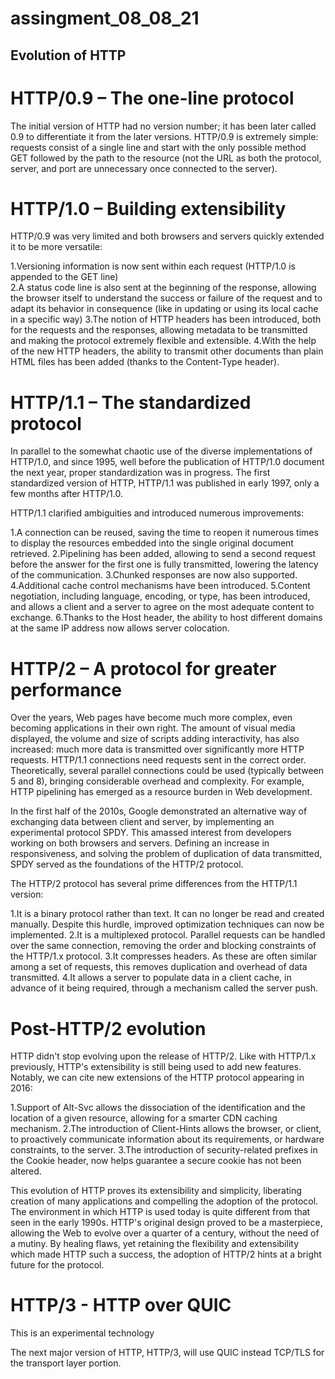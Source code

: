 # assingment_08_08_21
## Evolution of HTTP

# HTTP/0.9 – The one-line protocol
The initial version of HTTP had no version number; it has been later called 0.9 to differentiate it from the later versions. HTTP/0.9 is extremely simple: requests consist of a single line and start with the only possible method GET followed by the path to the resource (not the URL as both the protocol, server, and port are unnecessary once connected to the server).
# HTTP/1.0 – Building extensibility
HTTP/0.9 was very limited and both browsers and servers quickly extended it to be more versatile:

1.Versioning information is now sent within each request (HTTP/1.0 is appended to the GET line)<br />
2.A status code line is also sent at the beginning of the response, allowing the browser itself to understand the success or failure of the request and to adapt its behavior in consequence (like in updating or using its local cache in a specific way)
3.The notion of HTTP headers has been introduced, both for the requests and the responses, allowing metadata to be transmitted and making the protocol extremely flexible and extensible.
4.With the help of the new HTTP headers, the ability to transmit other documents than plain HTML files has been added (thanks to the Content-Type header).

# HTTP/1.1 – The standardized protocol
In parallel to the somewhat chaotic use of the diverse implementations of HTTP/1.0, and since 1995, well before the publication of HTTP/1.0 document the next year, proper standardization was in progress. The first standardized version of HTTP, HTTP/1.1 was published in early 1997, only a few months after HTTP/1.0.

HTTP/1.1 clarified ambiguities and introduced numerous improvements:

1.A connection can be reused, saving the time to reopen it numerous times to display the resources embedded into the single original document retrieved.
2.Pipelining has been added, allowing to send a second request before the answer for the first one is fully transmitted, lowering the latency of the communication.
3.Chunked responses are now also supported.
4.Additional cache control mechanisms have been introduced.
5.Content negotiation, including language, encoding, or type, has been introduced, and allows a client and a server to agree on the most adequate content to exchange.
6.Thanks to the Host header, the ability to host different domains at the same IP address now allows server colocation.

# HTTP/2 – A protocol for greater performance
Over the years, Web pages have become much more complex, even becoming applications in their own right. The amount of visual media displayed, the volume and size of scripts adding interactivity, has also increased: much more data is transmitted over significantly more HTTP requests. HTTP/1.1 connections need requests sent in the correct order. Theoretically, several parallel connections could be used (typically between 5 and 8), bringing considerable overhead and complexity. For example, HTTP pipelining has emerged as a resource burden in Web development.

In the first half of the 2010s, Google demonstrated an alternative way of exchanging data between client and server, by implementing an experimental protocol SPDY. This amassed interest from developers working on both browsers and servers. Defining an increase in responsiveness, and solving the problem of duplication of data transmitted, SPDY served as the foundations of the HTTP/2 protocol.

The HTTP/2 protocol has several prime differences from the HTTP/1.1 version:

1.It is a binary protocol rather than text. It can no longer be read and created manually. Despite this hurdle, improved optimization techniques can now be implemented.
2.It is a multiplexed protocol. Parallel requests can be handled over the same connection, removing the order and blocking constraints of the HTTP/1.x protocol.
3.It compresses headers. As these are often similar among a set of requests, this removes duplication and overhead of data transmitted.
4.It allows a server to populate data in a client cache, in advance of it being required, through a mechanism called the server push.

# Post-HTTP/2 evolution
HTTP didn't stop evolving upon the release of HTTP/2. Like with HTTP/1.x previously, HTTP's extensibility is still being used to add new features. Notably, we can cite new extensions of the HTTP protocol appearing in 2016:

1.Support of Alt-Svc allows the dissociation of the identification and the location of a given resource, allowing for a smarter CDN caching mechanism.
2.The introduction of Client-Hints allows the browser, or client, to proactively communicate information about its requirements, or hardware constraints, to the server.
3.The introduction of security-related prefixes in the Cookie header, now helps guarantee a secure cookie has not been altered.

This evolution of HTTP proves its extensibility and simplicity, liberating creation of many applications and compelling the adoption of the protocol. The environment in which HTTP is used today is quite different from that seen in the early 1990s. HTTP's original design proved to be a masterpiece, allowing the Web to evolve over a quarter of a century, without the need of a mutiny. By healing flaws, yet retaining the flexibility and extensibility which made HTTP such a success, the adoption of HTTP/2 hints at a bright future for the protocol.

# HTTP/3 - HTTP over QUIC
This is an experimental technology

The next major version of HTTP, HTTP/3, will use QUIC instead TCP/TLS for the transport layer portion.
